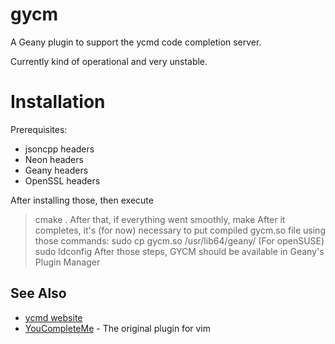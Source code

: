 gycm
====

A Geany plugin to support the ycmd code completion server.

Currently kind of operational and very unstable.

Installation
============
Prerequisites:
- jsoncpp headers
- Neon headers
- Geany headers
- OpenSSL headers

After installing those, then execute
> cmake .
After that, if everything went smoothly,
> make
After it completes, it's (for now) necessary to put compiled gycm.so file using those commands:
> sudo cp gycm.so /usr/lib64/geany/ (For openSUSE)
> sudo ldconfig
After those steps, GYCM should be available in Geany's Plugin Manager

See Also
--------

- [ycmd website](https://github.com/Valloric/ycmd)
- [YouCompleteMe](https://github.com/Valloric/YouCompleteMe) - The original plugin for vim
